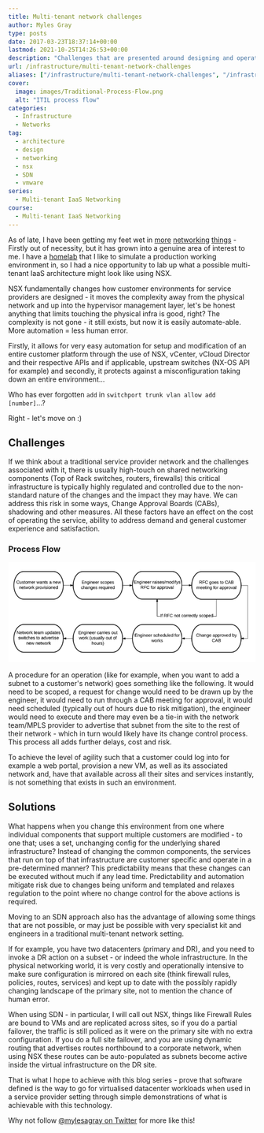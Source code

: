 ```yaml
---
title: Multi-tenant network challenges
author: Myles Gray
type: posts
date: 2017-03-23T18:37:14+00:00
lastmod: 2021-10-25T14:26:53+00:00
description: "Challenges that are presented around designing and operating a multi-tenant DC network"
url: /infrastructure/multi-tenant-network-challenges
aliases: ["/infrastructure/multi-tenant-network-challenges", "/infrastructure/multi-tenant-network-challenges/amp", "/architecture/multi-tenant-network-challenges", "/architecture/multi-tenant-network-challenges/amp"]
cover:
  image: images/Traditional-Process-Flow.png
  alt: "ITIL process flow"
categories:
  - Infrastructure
  - Networks
tag:
  - architecture
  - design
  - networking
  - nsx
  - SDN
  - vmware
series:
  - Multi-tenant IaaS Networking
course:
  - Multi-tenant IaaS Networking
---
```


As of late, I have been getting my feet wet in [more][1] [networking][2] [things][3] - Firstly out of necessity, but it has grown into a genuine area of interest to me. I have a [homelab][4] that I like to simulate a production working environment in, so I had a nice opportunity to lab up what a possible multi-tenant IaaS architecture might look like using NSX.

NSX fundamentally changes how customer environments for service providers are designed - it moves the complexity away from the physical network and up into the hypervisor management layer, let's be honest anything that limits touching the physical infra is good, right? The complexity is not gone - it still exists, but now it is easily automate-able. More automation = less human error.

Firstly, it allows for very easy automation for setup and modification of an entire customer platform through the use of NSX, vCenter, vCloud Director and their respective APIs and if applicable, upstream switches (NX-OS API for example) and secondly, it protects against a misconfiguration taking down an entire environment...

Who has ever forgotten `add` in `switchport trunk vlan allow add [number]`...?

Right - let's move on :)

## Challenges

If we think about a traditional service provider network and the challenges associated with it, there is usually high-touch on shared networking components (Top of Rack switches, routers, firewalls) this critical infrastructure is typically highly regulated and controlled due to the non-standard nature of the changes and the impact they may have. We can address this risk in some ways, Change Approval Boards (CABs), shadowing and other measures. All these factors have an effect on the cost of operating the service, ability to address demand and general customer experience and satisfaction.

### Process Flow

![Traditional Process Flow][5]

A procedure for an operation (like for example, when you want to add a subnet to a customer's network) goes something like the following. It would need to be scoped, a request for change would need to be drawn up by the engineer, it would need to run through a CAB meeting for approval, it would need scheduled (typically out of hours due to risk mitigation), the engineer would need to execute and there may even be a tie-in with the network team/MPLS provider to advertise that subnet from the site to the rest of their network - which in turn would likely have its change control process. This process all adds further delays, cost and risk.

To achieve the level of agility such that a customer could log into for example a web portal, provision a new VM, as well as its associated network and, have that available across all their sites and services instantly, is not something that exists in such an environment.

## Solutions

What happens when you change this environment from one where individual components that support multiple customers are modified - to one that; uses a set, unchanging config for the underlying shared infrastructure? Instead of changing the common components, the services that run on top of that infrastructure are customer specific and operate in a pre-determined manner? This predictability means that these changes can be executed without much if any lead time. Predictability and automation mitigate risk due to changes being uniform and templated and relaxes regulation to the point where no change control for the above actions is required.

Moving to an SDN approach also has the advantage of allowing some things that are not possible, or may just be possible with very specialist kit and engineers in a traditional multi-tenant network setting.

If for example, you have two datacenters (primary and DR), and you need to invoke a DR action on a subset - or indeed the whole infrastructure. In the physical networking world, it is very costly and operationally intensive to make sure configuration is mirrored on each site (think firewall rules, policies, routes, services) and kept up to date with the possibly rapidly changing landscape of the primary site, not to mention the chance of human error.

When using SDN - in particular, I will call out NSX, things like Firewall Rules are bound to VMs and are replicated across sites, so if you do a partial failover, the traffic is still policed as it were on the primary site with no extra configuration. If you do a full site failover, and you are using dynamic routing that advertises routes northbound to a corporate network, when using NSX these routes can be auto-populated as subnets become active inside the virtual infrastructure on the DR site.

That is what I hope to achieve with this blog series - prove that software defined is the way to go for virtualised datacenter workloads when used in a service provider setting through simple demonstrations of what is achievable with this technology.

Why not follow [@mylesagray on Twitter][6] for more like this!

 [1]: /architecture/designing-modern-private-cloud-network/
 [2]: /personal/vcix6-nv-exam-experience/
 [3]: /virtualisation/vmware-nic-load-balancing-and-teaming-the-math/
 [4]: /hardware/my-home-datacenter/
 [5]: images/Traditional-Process-Flow.png
 [6]: https://twitter.com/mylesagray

